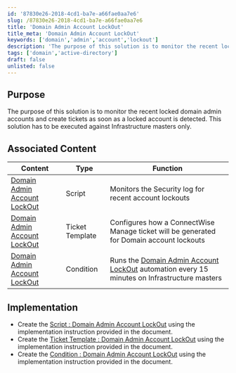 ```yaml
---
id: '87830e26-2018-4cd1-ba7e-a66fae0aa7e6'
slug: /87830e26-2018-4cd1-ba7e-a66fae0aa7e6
title: 'Domain Admin Account LockOut'
title_meta: 'Domain Admin Account LockOut'
keywords: ['domain','admin','account','lockout']
description: 'The purpose of this solution is to monitor the recent locked domain admin accounts and create tickets as soon as a locked account is detected. This solution has to be executed against Infrastructure masters only'
tags: ['domain','active-directory']
draft: false
unlisted: false
---
```


## Purpose

The purpose of this solution is to monitor the recent locked domain admin accounts and create tickets as soon as a locked account is detected. This solution has to be executed against Infrastructure masters only.

## Associated Content

| Content                                             | Type                                                      | Function                                               |
|-----------------------------------------------------|-----------------------------------------------------------|--------------------------------------------------------|
| [Domain Admin Account LockOut](/docs/54cb9acb-d11d-4a88-a0ca-92032b46fe23)   | Script |   Monitors the Security log for recent account lockouts |
| [Domain Admin Account LockOut](/docs/4583116e-e1b9-42bc-826d-61ec2785e532)  | Ticket Template |  Configures how a ConnectWise Manage ticket will be generated for Domain account lockouts |
| [Domain Admin Account LockOut](/docs/588b31d4-04a3-4b39-af8c-6c1f24da0710)  | Condition |  Runs the [Domain Admin Account LockOut](/docs/54cb9acb-d11d-4a88-a0ca-92032b46fe23) automation every 15 minutes on Infrastructure masters |

## Implementation

- Create the [Script : Domain Admin Account LockOut](/docs/54cb9acb-d11d-4a88-a0ca-92032b46fe23) using the implementation instruction provided in the document.
- Create the  [Ticket Template : Domain Admin Account LockOut](/docs/4583116e-e1b9-42bc-826d-61ec2785e532) using the implementation instruction provided in the document.
- Create the [Condition : Domain Admin Account LockOut](/docs/588b31d4-04a3-4b39-af8c-6c1f24da0710) using the implementation instruction provided in the document.
